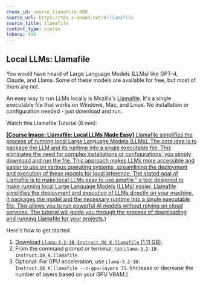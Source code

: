 ```yaml
---
chunk_id: course_llamafile_000
source_url: https://tds.s-anand.net/#/llamafile
source_title: llamafile
content_type: course
tokens: 496
---
```


## Local LLMs: Llamafile

You would have heard of Large Language Models (LLMs) like GPT-4, Claude, and Llama. Some of these models are available for free, but most of them are not.

An easy way to run LLMs locally is Mozilla's [Llamafile](https://github.com/Mozilla-Ocho/llamafile). It's a single executable file that works on Windows, Mac, and Linux. No installation or configuration needed - just download and run.

Watch this Llamafile Tutorial (6 min):

[**[Course Image: Llamafile: Local LLMs Made Easy]** Llamafile simplifies the process of running local Large Language Models (LLMs). The core idea is to package the LLM and its runtime into a single executable file. This eliminates the need for complex installations or configurations; you simply download and run the file. This approach makes LLMs more accessible and easier to use on various operating systems, streamlining the deployment and execution of these models for local inference. The stated goal of Llamafile is to make local LLMs easy to use.amafile," a tool designed to make running local Large Language Models (LLMs) easier. Llamafile simplifies the deployment and execution of LLMs directly on your machine. It packages the model and the necessary runtime into a single executable file. This allows you to run powerful AI models without relying on cloud services. The tutorial will guide you through the process of downloading and running Llamafile for your projects.)](https://youtu.be/d1Fnfvat6nM)

Here's how to get started

1. [Download `Llama-3.2-1B-Instruct.Q6_K.llamafile` (1.11 GB)](https://huggingface.co/Mozilla/Llama-3.2-1B-Instruct-llamafile/blob/main/Llama-3.2-1B-Instruct.Q6_K.llamafile?download=true).
2. From the command prompt or terminal, run `Llama-3.2-1B-Instruct.Q6_K.llamafile`.
3. Optional: For GPU acceleration, use `Llama-3.2-1B-Instruct.Q6_K.llamafile --n-gpu-layers 35`. (Increase or decrease the number of layers based on your GPU VRAM.)
